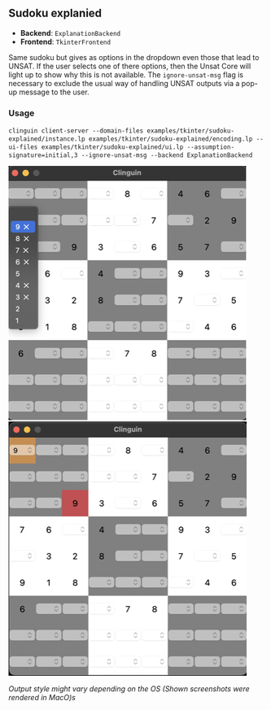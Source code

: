 ## Sudoku explanied

- **Backend**:   `ExplanationBackend`
- **Frontend**:   `TkinterFrontend`

Same sudoku but gives as options in the dropdown even those that lead to UNSAT.
If the user selects one of there options, then the Unsat Core will light up to show why this is not available.
The `ignore-unsat-msg` flag is necessary to exclude the usual way of handling UNSAT outputs via a pop-up message to the user.

### Usage

```
clinguin client-server --domain-files examples/tkinter/sudoku-explained/instance.lp examples/tkinter/sudoku-explained/encoding.lp --ui-files examples/tkinter/sudoku-explained/ui.lp --assumption-signature=initial,3 --ignore-unsat-msg --backend ExplanationBackend
```

![](out1.png)
![](out2.png)

*Output style might vary depending on the OS (Shown screenshots were rendered in MacO)s*